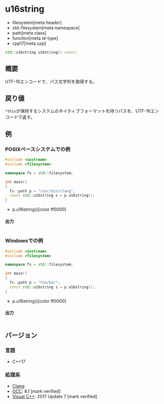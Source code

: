 # u16string
* filesystem[meta header]
* std::filesystem[meta namespace]
* path[meta class]
* function[meta id-type]
* cpp17[meta cpp]

```cpp
std::u16string u16string() const;
```

## 概要
UTF-16エンコードで、パス文字列を取得する。


## 戻り値
`*this`が保持するシステムのネイティブフォーマットを持つパスを、UTF-16エンコードで返す。


## 例
### POSIXベースシステムでの例
```cpp example
#include <iostream>
#include <filesystem>

namespace fs = std::filesystem;

int main()
{
  fs::path p = "/usr/bin/clang";
  const std::u16string s = p.u16string();
}
```
* p.u16string()[color ff0000]

#### 出力
```
```


### Windowsでの例
```cpp
#include <iostream>
#include <filesystem>

namespace fs = std::filesystem;

int main()
{
  fs::path p = "foo/bar";
  const std::u16string s = p.u16string();
}
```
* p.u16string()[color ff0000]

#### 出力
```
```



## バージョン
### 言語
- C++17

### 処理系
- [Clang](/implementation.md#clang):
- [GCC](/implementation.md#gcc): 8.1 [mark verified]
- [Visual C++](/implementation.md#visual_cpp): 2017 Update 7 [mark verified]
